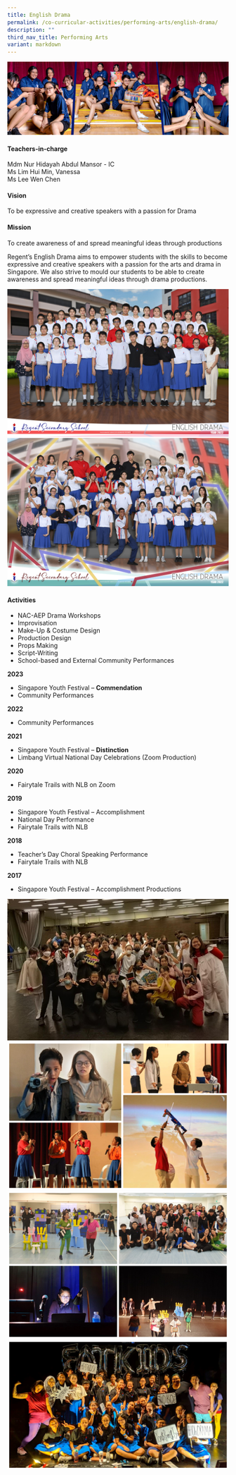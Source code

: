 ```yaml
---
title: English Drama
permalink: /co-curricular-activities/performing-arts/english-drama/
description: ""
third_nav_title: Performing Arts
variant: markdown
---
```

![](/images/CCA/English%20Drama/ELDABanner%20-%202023.jpg)

#### Teachers-in-charge  
Mdm Nur Hidayah Abdul Mansor - IC  
Ms Lim Hui Min, Vanessa  
Ms Lee Wen Chen

#### Vision  
To be expressive and creative speakers with a passion for Drama

#### Mission  
To create awareness of and spread meaningful ideas through productions

Regent’s English Drama aims to empower students with the skills to become expressive and creative speakers with a passion for the arts and drama in Singapore. We also strive to mould our students to be able to create awareness and spread meaningful ideas through drama productions.

![](/images/CCA/2022%20English%20Drama%20Formal.jpg)
![](/images/CCA/2022%20English%20Drama%20Fun.jpg)

#### Activities

*   NAC-AEP Drama Workshops
*   Improvisation
*   Make-Up &amp; Costume Design
*   Production Design
*   Props Making
*   Script-Writing
*   School-based and External Community Performances

**2023**  
* Singapore Youth Festival – **Commendation**  
* Community Performances

**2022**  
* Community Performances

**2021**

*   Singapore Youth Festival –&nbsp;**Distinction**
*   Limbang Virtual National Day Celebrations (Zoom Production)

**2020**

*   Fairytale Trails with NLB on Zoom

**2019**

*   Singapore Youth Festival – Accomplishment
*   National Day Performance
*   Fairytale Trails with NLB

**2018**

*   Teacher’s Day Choral Speaking Performance
*   Fairytale Trails with NLB

**2017**

*   Singapore Youth Festival – Accomplishment Productions

![](/images/CCA/English%20Drama/ELDA2023-1.jpeg)
![](/images/CCA/English%20Drama/ELDA-1.jpg)
![](/images/CCA/English%20Drama/ELDA-2.jpg)
![](/images/CCA/English%20Drama/ELDA-3.jpg)